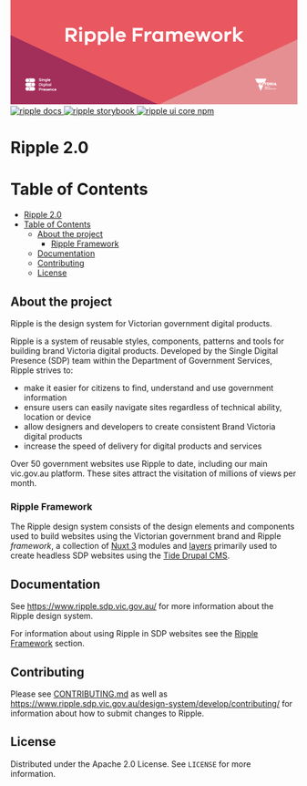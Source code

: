
<img src="/docs/public/assets/img/ripple-header-title.png" alt="Ripple framework" style="margin-top: -70px;" />


<a href="https://www.ripple.sdp.vic.gov.au/">
  <img src="https://img.shields.io/badge/ripple_framework-docs-ef4b5e" alt="ripple docs">
</a>

<a href="https://www.ripple.sdp.vic.gov.au/storybook">
  <img src="https://img.shields.io/badge/ripple_framework-storybook-ef4b5e" alt="ripple storybook">
</a>

<a href="https://www.npmjs.com/package/@dpc-sdp/ripple-ui-core">
  <img src="https://img.shields.io/npm/dw/%40dpc-sdp/ripple-ui-core?logo=npm&logoColor=white&color=%23ef4b5e
" alt="ripple ui core npm">
</a>

# Ripple 2.0


<!-- TABLE OF CONTENTS -->
# Table of Contents
- [Ripple 2.0](#ripple-20)
- [Table of Contents](#table-of-contents)
  - [About the project](#about-the-project)
    - [Ripple Framework](#ripple-framework)
  - [Documentation](#documentation)
  - [Contributing](#contributing)
  - [License](#license)

## About the project

Ripple is the design system for Victorian government digital products.

Ripple is a system of reusable styles, components, patterns and tools for building brand Victoria digital products. Developed by the Single Digital Presence (SDP) team within the Department of Government Services, Ripple strives to:

- make it easier for citizens to find, understand and use government information
- ensure users can easily navigate sites regardless of technical ability, location or device
- allow designers and developers to create consistent Brand Victoria digital products
- increase the speed of delivery for digital products and services

Over 50 government websites use Ripple to date, including our main vic.gov.au platform. These sites attract the visitation of millions of views per month.


### Ripple Framework

The Ripple design system consists of the design elements and components used to build websites using the Victorian government brand and Ripple _framework_, a collection of [Nuxt 3](https://www.ripple.sdp.vic.gov.au/framework/key-concepts/nuxt/) modules and [layers](https://www.ripple.sdp.vic.gov.au/framework/key-concepts/nuxt-layers) primarily used to create headless SDP websites using the [Tide Drupal CMS](https://github.com/dpc-sdp/tide).


## Documentation

See https://www.ripple.sdp.vic.gov.au/ for more information about the Ripple design system.

For information about using Ripple in SDP websites see the [Ripple Framework](https://www.ripple.sdp.vic.gov.au/framework) section.


## Contributing

Please see [CONTRIBUTING.md](CONTRIBUTING.md) as well as https://www.ripple.sdp.vic.gov.au/design-system/develop/contributing/ for information about how to submit changes to Ripple.

## License

Distributed under the Apache 2.0 License. See `LICENSE` for more information.
